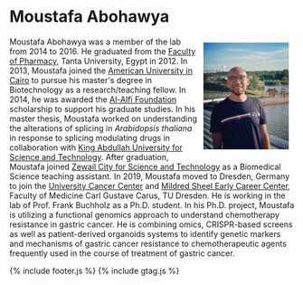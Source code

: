 # Moustafa Abohawya

<img src="images/MoustafaAbohawya.jpg" align="right" width="30%" title="Moustafa Abohawya" alt="Moustafa Abohawya" style="padding: 10px; border:5px">

Moustafa Abohawya was a member of the lab from 2014 to 2016. He graduated from the [Faculty of Pharmacy](https://pha.tanta.edu.eg/en/), Tanta University, Egypt in 2012. In 2013, Moustafa joined the [American University in Cairo](https://www.aucegypt.edu/) to pursue his master's degree in Biotechnology as a research/teaching fellow. In 2014, he was awarded the [Al-Alfi Foundation](https://www.alalfifoundation.org/) scholarship to support his graduate studies. In his master thesis, Moustafa worked on understanding the alterations of splicing in *Arabidopsis thaliana* in response to splicing modulating drugs in collaboration with [King Abdullah University for Science and Technology](https://www.kaust.edu.sa/en). After graduation, Moustafa joined [Zewail City for Science and Technology](https://www.zewailcity.edu.eg/) as a Biomedical Science teaching assistant. In 2019, Moustafa moved to Dresden, Germany to join the [University Cancer Center](https://tu-dresden.de/med/uniklinikum) and [Mildred Sheel Early Career Center](https://tu-dresden.de/med/mf/msnz/kollegiaten/tandem-jovan-mircetic-sebastian-garcia), Faculty of Medicine Carl Gustave Carus, TU Dresden. He is working in the lab of Prof. Frank Buchholz as a Ph.D. student. In his Ph.D. project, Moustafa is utilizing a functional genomics approach to understand chemotherapy resistance in gastric cancer. He is combining omics, CRISPR-based screens as well as patient-derived organoids systems to identify genetic markers and mechanisms of gastric cancer resistance to chemotherapeutic agents frequently used in the course of treatment of gastric cancer. 

{% include footer.js %}
{% include gtag.js %}
